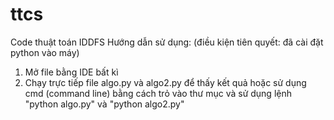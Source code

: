 # ttcs
Code thuật toán IDDFS
Hướng dẫn sử dụng:
(điều kiện tiên quyết: đã cài đặt python vào máy)
1. Mở file bằng IDE bất kì
2. Chạy trực tiếp file algo.py và algo2.py để thấy kết quả hoặc sử dụng cmd (command line) bằng cách trỏ vào thư mục và sử dụng lệnh "python algo.py" và "python algo2.py"
